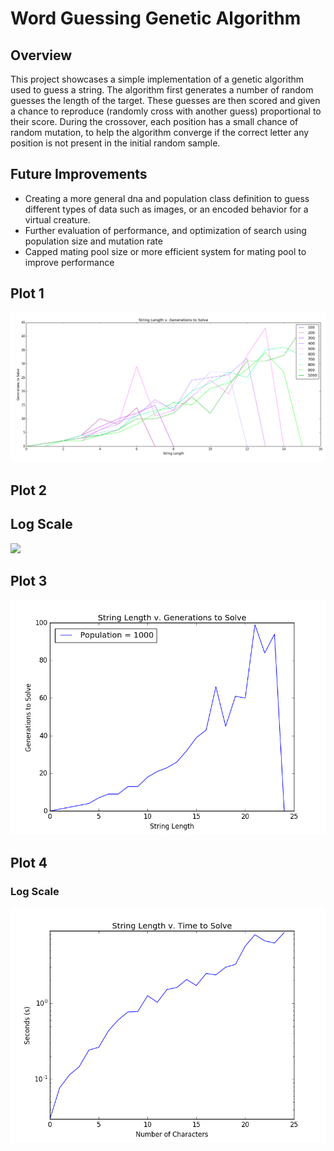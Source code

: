 # Word Guessing Genetic Algorithm

## Overview
This project showcases a simple implementation of a genetic algorithm used to guess a string. The algorithm first generates a number of random guesses the length of the target. These guesses are then scored and given a chance to reproduce (randomly cross with another guess) proportional to their score. During the crossover, each position has a small chance of random mutation, to help the algorithm converge if the correct letter any position is not present in the initial random sample.

## Future Improvements
* Creating a more general dna and population class definition to guess different types of data such as images, or an encoded behavior for a virtual creature.
* Further evaluation of performance, and optimization of search using population size and mutation rate
* Capped mating pool size or more efficient system for mating pool to improve performance

## Plot 1

![](https://raw.githubusercontent.com/mleclair73/Genetic-Algorithms/master/Plots/Population_Size_v_Generations_to_Solve_100-1000_Population.png)

## Plot 2
## Log Scale
![](https://raw.githubusercontent.com/mleclair73/Genetic-Algorithms/master/Plots/Plots/Population_Size_v_Time_to_Solve.png)

## Plot 3
![](https://raw.githubusercontent.com/mleclair73/Genetic-Algorithms/master/Plots/String_Length_v_Generations_to_Solve_1000_Population.png)

## Plot 4
### Log Scale
![](https://raw.githubusercontent.com/mleclair73/Genetic-Algorithms/master/Plots/String_Length_v_Time_to_Solve.png)

